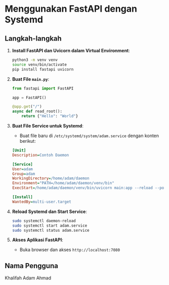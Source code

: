
# Menggunakan FastAPI dengan Systemd

## Langkah-langkah

1. **Install FastAPI dan Uvicorn dalam Virtual Environment**:
    ```bash
    python3 -m venv venv
    source venv/bin/activate
    pip install fastapi uvicorn
    ```

2. **Buat File `main.py`**:
    ```python
    from fastapi import FastAPI

    app = FastAPI()

    @app.get("/")
    async def read_root():
        return {"Hello": "World"}
    ```

3. **Buat File Service untuk Systemd**:
    - Buat file baru di `/etc/systemd/system/adam.service` dengan konten berikut:
    ```ini
    [Unit]
    Description=Contoh Daemon

    [Service]
    User=adam
    Group=adam
    WorkingDirectory=/home/adam/daemon
    Environment="PATH=/home/adam/daemon/venv/bin"
    ExecStart=/home/adam/daemon/venv/bin/uvicorn main:app --reload --port 7080

    [Install]
    WantedBy=multi-user.target
    ```

4. **Reload Systemd dan Start Service**:
    ```bash
    sudo systemctl daemon-reload
    sudo systemctl start adam.service
    sudo systemctl status adam.service
    ```

5. **Akses Aplikasi FastAPI**:
    - Buka browser dan akses `http://localhost:7080`

## Nama Pengguna
Khalifah Adam Ahmad
